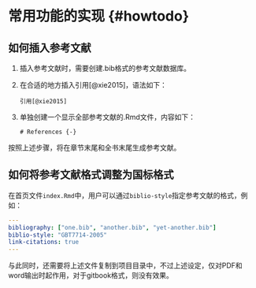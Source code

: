 # 常用功能的实现 {#howtodo}

## 如何插入参考文献

1. 插入参考文献时，需要创建.bib格式的参考文献数据库。
2. 在合适的地方插入引用[@xie2015]，语法如下：

   ```
   引用[@xie2015]
   ```
3. 单独创建一个显示全部参考文献的.Rmd文件，内容如下：
   ```
   # References {-}
   ```

按照上述步骤，将在章节末尾和全书末尾生成参考文献。

## 如何将参考文献格式调整为国标格式

在首页文件`index.Rmd`中，用户可以通过`biblio-style`指定参考文献的格式，例如：

```yaml
---
bibliography: ["one.bib", "another.bib", "yet-another.bib"]
biblio-style: "GBT7714-2005"
link-citations: true
---
```

与此同时，还需要将上述文件复制到项目目录中，不过上述设定，仅对PDF和word输出时起作用，对于gitbook格式，则没有效果。

